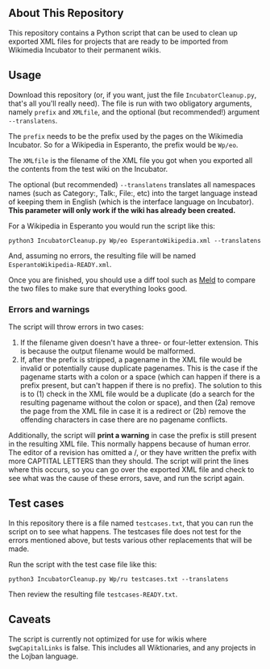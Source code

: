 ## About This Repository
This repository contains a Python script that can be used to clean up exported
XML files for projects that are ready to be imported from Wikimedia Incubator
to their permanent wikis.

## Usage
Download this repository (or, if you want, just the file `IncubatorCleanup.py`,
that's all you'll really need). The file is run with two obligatory arguments,
namely `prefix` and `XMLfile`, and the optional (but recommended!) argument
`--translatens`.

The `prefix` needs to be the prefix used by the pages on the Wikimedia
Incubator. So for a Wikipedia in Esperanto, the prefix would be `Wp/eo`.

The `XMLfile` is the filename of the XML file you got when you exported all the
contents from the test wiki on the Incubator.

The optional (but recommended) `--translatens` translates all namespaces names
(such as Category:, Talk:, File:, etc) into the target language instead of
keeping them in English (which is the interface language on Incubator). **This
parameter will only work if the wiki has already been created.**

For a Wikipedia in Esperanto you would run the script like this:

`python3 IncubatorCleanup.py Wp/eo EsperantoWikipedia.xml --translatens`

And, assuming no errors, the resulting file will be named
`EsperantoWikipedia-READY.xml`.

Once you are finished, you should use a diff tool such as
[Meld](http://meldmerge.org/) to compare the two files to make sure that
everything looks good.

### Errors and warnings
The script will throw errors in two cases:

1. If the filename given doesn't have a three- or four-letter extension. This is
because the output filename would be malformed.
2. If, after the prefix is stripped, a pagename in the XML file would be
invalid or potentially cause duplicate pagenames. This is the case if the
pagename starts with a colon or a space (which can happen if there is a prefix
present, but can't happen if there is no prefix). The solution to this is to
(1) check in the XML file would be a duplicate (do a search for the resulting
pagename without the colon or space), and then (2a) remove the page from the XML
file in case it is a redirect or (2b) remove the offending characters in case
there are no pagename conflicts.

Additionally, the script will **print a warning** in case the prefix is still
present in the resulting XML file. This normally happens because of human error.
The editor of a revision has omitted a /, or they have written the prefix with
more CAPTITAL LETTERS than they should. The script will print the lines where
this occurs, so you can go over the exported XML file and check to see what was
the cause of these errors, save, and run the script again.

## Test cases
In this repository there is a file named `testcases.txt`, that you can run the
script on to see what happens. The testcases file does not test for the errors
mentioned above, but tests various other replacements that will be made.

Run the script with the test case file like this:

`python3 IncubatorCleanup.py Wp/ru testcases.txt --translatens`

Then review the resulting file `testcases-READY.txt`.

## Caveats
The script is currently not optimized for use for wikis where `$wgCapitalLinks`
is false. This includes all Wiktionaries, and any projects in the Lojban
language.
